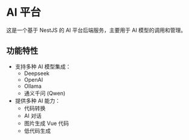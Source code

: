 # AI 平台

这是一个基于 NestJS 的 AI 平台后端服务，主要用于 AI 模型的调用和管理。

## 功能特性

- 支持多种 AI 模型集成：
  - Deepseek
  - OpenAI
  - Ollama
  - 通义千问 (Qwen)
- 提供多种 AI 能力：
  - 代码转换
  - AI 对话
  - 图片生成 Vue 代码
  - 低代码生成
